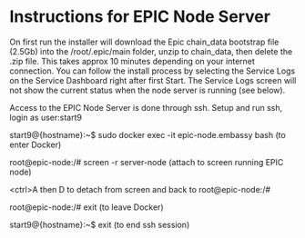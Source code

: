 # Instructions for EPIC Node Server

On first run the installer will download the Epic chain_data bootstrap file (2.5Gb) into the /root/.epic/main folder, unzip to chain_data, then delete the .zip file. This takes approx 10 minutes depending on your internet connection. You can follow the install process by selecting the Service Logs on the Service Dashboard right after first Start. The Service Logs screen will not show the current status when the node server is running (see below).

Access to the EPIC Node Server is done through ssh. Setup and run ssh, login as user:start9

start9@{hostname}:\~$ sudo docker exec -it epic-node.embassy bash (to enter Docker)

root@epic-node:/# screen -r server-node (attach to screen running EPIC node)

\<ctrl>A then D to detach from screen and back to root@epic-node:/#

root@epic-node:/# exit (to leave Docker)

start9@{hostname}:\~$ exit (to end ssh session)

